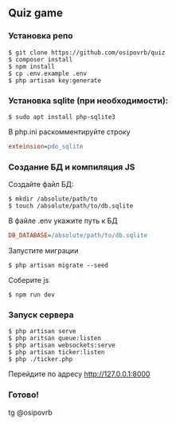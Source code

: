 ## Quiz game
### Установка репо
```shell
$ git clone https://github.com/osipovrb/quiz
$ composer install
$ npm install
$ cp .env.example .env
$ php artisan key:generate
```
### Установка sqlite (при необходимости):
```shell
$ sudo apt install php-sqlite3
```
В php.ini раскомментируйте строку
```ini
exteinsion=pdo_sqlite
```
### Создание БД и компиляция JS
Создайте файл БД:
```shell
$ mkdir /absolute/path/to
$ touch /absolute/path/to/db.sqlite
```
В файле .env укажите путь к БД
```ini
DB_DATABASE=/absolute/path/to/db.sqlite
```
Запустите миграции
```shell
$ php artisan migrate --seed
```
Соберите js
```shell
$ npm run dev
```
### Запуск сервера
```shell
$ php artisan serve
$ php aritsan queue:listen
$ php artisan websockets:serve
$ php artisan ticker:listen
$ php ./ticker.php
```
Перейдите по адресу http://127.0.0.1:8000
### Готово!
tg @osipovrb
